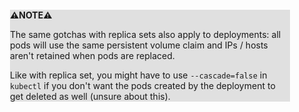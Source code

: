 <div style="margin:2em; background-color: #e0e0e0;">

<strong>⚠️NOTE️️️⚠️</strong>

The same gotchas with replica sets also apply to deployments: all pods will use the same persistent volume claim and IPs / hosts aren't retained when pods are replaced.

Like with replica set, you might have to use `--cascade=false` in `kubectl` if you don't want the pods created by the deployment to get deleted as well (unsure about this).
</div>

